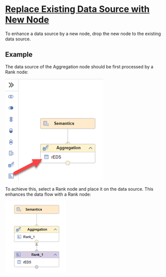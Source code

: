 # [Replace Existing Data Source with New Node](https://help.sap.com/docs/hana-cloud-database/sap-hana-cloud-sap-hana-database-modeling-guide-for-sap-business-application-studio/enrich-data-flow-with-additional-nodes?)

To enhance a data source by a new node, drop the new node to the existing data source.

## Example

The data source of the Aggregation node should be first processed by a Rank node:

![before replacement](./screenshots/replaceExistingDataSource.png)

 To achieve this, select a Rank node and place it on the data source. This enhances the data flow with a Rank node:

 ![after replacement](./screenshots/replaced.png)
